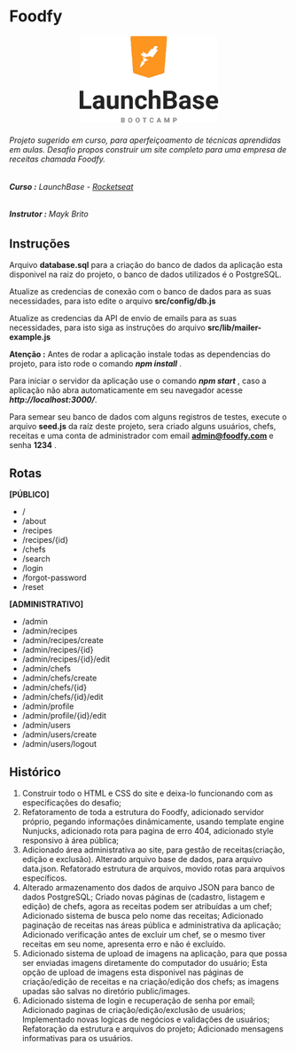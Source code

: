 # Foodfy

<div align="center">
<img src="https://github.com/douglas-vitor/LaunchBase_bootcamp/blob/master/logo-lauchbase.png" width="250px" height="auto">
</div>

###### Projeto sugerido em curso, para aperfeiçoamento de técnicas aprendidas em aulas. Desafio propos construir um site completo para uma empresa de receitas chamada Foodfy.

###### **Curso :** LaunchBase - [Rocketseat](https://rocketseat.com.br)
###### **Instrutor :** Mayk Brito

## **Instruções**

Arquivo **database.sql** para a criação do banco de dados da aplicação esta disponivel na raiz do projeto, o banco de dados utilizados é o PostgreSQL.

Atualize as credencias de conexão com o banco de dados para as suas necessidades, para isto edite o arquivo **src/config/db.js**

Atualize as credencias da API de envio de emails para as suas necessidades, para isto siga as instruções do arquivo **src/lib/mailer-example.js**

**Atenção :** Antes de rodar a aplicação instale todas as dependencias do projeto, para isto rode o comando **_npm install_** .

Para iniciar o servidor da aplicação use o comando **_npm start_** , caso a aplicação não abra automaticamente em seu navegador acesse **_http://localhost:3000/_**.

Para semear seu banco de dados com alguns registros de testes, execute o arquivo **seed.js** da raíz deste projeto, sera criado alguns usuários, chefs, receitas e uma conta de administrador com email **admin@foodfy.com** e senha **1234** .

## **Rotas**

**[PÚBLICO]**
- /
- /about
- /recipes
- /recipes/{id}
- /chefs
- /search
- /login
- /forgot-password
- /reset

**[ADMINISTRATIVO]**
- /admin
- /admin/recipes
- /admin/recipes/create
- /admin/recipes/{id}
- /admin/recipes/{id}/edit
- /admin/chefs
- /admin/chefs/create
- /admin/chefs/{id}
- /admin/chefs/{id}/edit
- /admin/profile
- /admin/profile/{id}/edit
- /admin/users
- /admin/users/create
- /admin/users/logout


## **Histórico**

1. Construir todo o HTML e CSS do site e deixa-lo funcionando com as especificações do desafio; 
2. Refatoramento de toda a estrutura do Foodfy, adicionado servidor próprio, pegando informações dinâmicamente, usando template engine Nunjucks, adicionado rota para pagina de erro 404, adicionado style responsivo à área pública;
3. Adicionado área administrativa ao site, para gestão de receitas(criação, edição e exclusão). Alterado arquivo base de dados, para arquivo data.json. Refatorado estrutura de arquivos, movido rotas para arquivos específicos.
4. Alterado armazenamento dos dados de arquivo JSON para banco de dados PostgreSQL; Criado novas páginas de (cadastro, listagem e edição) de chefs, agora as receitas podem ser atribuídas a um chef; Adicionado sistema de busca pelo nome das receitas; Adicionado paginação de receitas nas áreas pública e administrativa da aplicação; Adicionado verificação antes de excluir um chef, se o mesmo tiver receitas em seu nome, apresenta erro e não é excluído.
5. Adicionado sistema de upload de imagens na aplicação, para que possa ser enviadas imagens diretamente do computador do usuário; Esta opção de upload de imagens esta disponivel nas páginas de criação/edição de receitas e na criação/edição dos chefs; as imagens upadas são salvas no diretório public/images.
6. Adicionado sistema de login e recuperação de senha por email; Adicionado paginas de criação/edição/exclusão de usuários; Implementado novas logicas de negócios e validações de usuários; Refatoração da estrutura e arquivos do projeto; Adicionado mensagens informativas para os usuários.